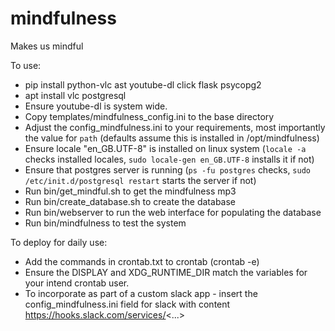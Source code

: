 # mindfulness
Makes us mindful

To use:
- pip install python-vlc ast youtube-dl click flask psycopg2
- apt install vlc postgresql
- Ensure youtube-dl is system wide.
- Copy templates/mindfulness_config.ini to the base directory
- Adjust the config_mindfulness.ini to your requirements, most importantly the value for `path` (defaults assume this is installed in /opt/mindfulness)
- Ensure locale "en_GB.UTF-8" is installed on linux system (`locale -a` checks installed locales, `sudo locale-gen en_GB.UTF-8` installs it if not)
- Ensure that postgres server is running (`ps -fu postgres` checks, `sudo /etc/init.d/postgresql restart` starts the server if not)
- Run bin/get_mindful.sh to get the mindfulness mp3
- Run bin/create_database.sh to create the database
- Run bin/webserver to run the web interface for populating the database
- Run bin/mindfulness to test the system

To deploy for daily use:
- Add the commands in crontab.txt to crontab (crontab -e)
- Ensure the DISPLAY and XDG_RUNTIME_DIR match the variables for your intend crontab user.
- To incorporate as part of a custom slack app - insert the config_mindfulness.ini field for slack with content https://hooks.slack.com/services/<...>
